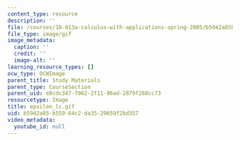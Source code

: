 ```yaml
---
content_type: resource
description: ''
file: /courses/18-013a-calculus-with-applications-spring-2005/b5942a85b55964c2da3529659f2bd357_epsilon_lc.gif
file_type: image/gif
image_metadata:
  caption: ''
  credit: ''
  image-alt: ''
learning_resource_types: []
ocw_type: OCWImage
parent_title: Study Materials
parent_type: CourseSection
parent_uid: e8cdc347-f062-2f11-96ad-2879f268cc73
resourcetype: Image
title: epsilon_lc.gif
uid: b5942a85-b559-64c2-da35-29659f2bd357
video_metadata:
  youtube_id: null
---
```


